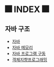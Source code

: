 # 🎆 INDEX 🎆

## 자바 구조
- [자바](./자바.markdown)
- [자바 메모리](./자바_메모리.markdown)
- [자바 프로그램 구동](./자바프로그램구동.markdown)
- [객체지향프로그래밍](./객체지향프로그래밍(OOP).markdown)